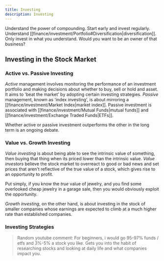 ```yaml
---
title: Investing
description: Investing
---
```


Understand the power of compounding. Start early and invest regularly.
Understand [[finance/investment/Portfolio#Diversification|diversification]].
Only invest in what you understand. 
Would you want to be an owner of that business? 


## Investing in the Stock Market
### Active vs. Passive Investing
*Active* management involves monitoring the performance of an investment portfolio and making decisions about whether to buy, sell or hold and asset. It aims to 'beat the market' by adopting certain investing strategies. *Passive* management, known as 'index investing', is about mirroring a [[finance/investment/Market Index|market index]]. Passive investment is associated with [[finance/investment/Mutual Funds|mutual funds]] and [[finance/investment/Exchange Traded Funds|ETFs]]. 

Whether active or passive investment outperforms the other in the long term is an ongoing debate.

### Value vs. Growth Investing
*Value investing* is about being able to see the intrinsic value of something, then buying that thing when its priced lower than the intrinsic value. *Value investors* believe the stock market to overreact to good or bad news and set prices that aren't reflective of the true value of a stock, which gives rise to an opportunity to profit.

Put simply, if you know the *true* value of jewelry, and you find some overlooked cheap jewelry in a garage sale, then you would obviously exploit the opportunity.

*Growth investing*, on the other hand, is about investing in the stock of smaller companies whose earnings are expected to climb at a much higher rate than established companies.

### Investing Strategies

> Random youtube comment: For beginners, i would go 95-97% funds / etfs and 3%-5% a stock you like. Gets you into the habit of researching stocks and looking at daily life and what companies impact you.

